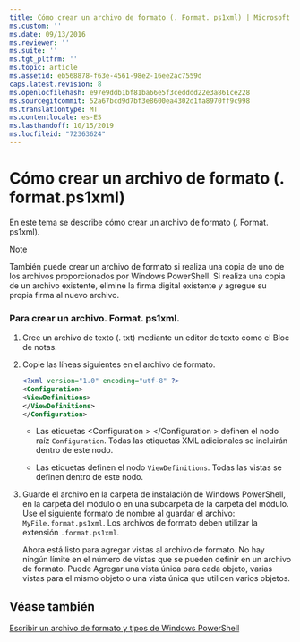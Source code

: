 ```yaml
---
title: Cómo crear un archivo de formato (. Format. ps1xml) | Microsoft Docs
ms.custom: ''
ms.date: 09/13/2016
ms.reviewer: ''
ms.suite: ''
ms.tgt_pltfrm: ''
ms.topic: article
ms.assetid: eb568878-f63e-4561-98e2-16ee2ac7559d
caps.latest.revision: 8
ms.openlocfilehash: e97e9ddb1bf81ba66e5f3cedddd22e3a861ce228
ms.sourcegitcommit: 52a67bcd9d7bf3e8600ea4302d1fa8970ff9c998
ms.translationtype: MT
ms.contentlocale: es-ES
ms.lasthandoff: 10/15/2019
ms.locfileid: "72363624"
---
```

# <a name="how-to-create-a-formatting-file-formatps1xml"></a>Cómo crear un archivo de formato (. format.ps1xml)

En este tema se describe cómo crear un archivo de formato (. Format. ps1xml).

> [!NOTE]
> También puede crear un archivo de formato si realiza una copia de uno de los archivos proporcionados por Windows PowerShell. Si realiza una copia de un archivo existente, elimine la firma digital existente y agregue su propia firma al nuevo archivo.

### <a name="to-create-a-formatps1xml-file"></a>Para crear un archivo. Format. ps1xml.

1. Cree un archivo de texto (. txt) mediante un editor de texto como el Bloc de notas.

2. Copie las líneas siguientes en el archivo de formato.

   ```xml
   <?xml version="1.0" encoding="utf-8" ?>
   <Configuration>
   <ViewDefinitions>
   </ViewDefinitions>
   </Configuration>
   ```

   - Las etiquetas \<Configuration > \</Configuration > definen el nodo raíz `Configuration`. Todas las etiquetas XML adicionales se incluirán dentro de este nodo.

   - Las <ViewDefinitions></ViewDefinitions> etiquetas definen el nodo `ViewDefinitions`. Todas las vistas se definen dentro de este nodo.

3. Guarde el archivo en la carpeta de instalación de Windows PowerShell, en la carpeta del módulo o en una subcarpeta de la carpeta del módulo. Use el siguiente formato de nombre al guardar el archivo: `MyFile.format.ps1xml`. Los archivos de formato deben utilizar la extensión `.format.ps1xml`.

   Ahora está listo para agregar vistas al archivo de formato. No hay ningún límite en el número de vistas que se pueden definir en un archivo de formato. Puede Agregar una vista única para cada objeto, varias vistas para el mismo objeto o una vista única que utilicen varios objetos.

## <a name="see-also"></a>Véase también

[Escribir un archivo de formato y tipos de Windows PowerShell](./writing-a-powershell-formatting-file.md)

